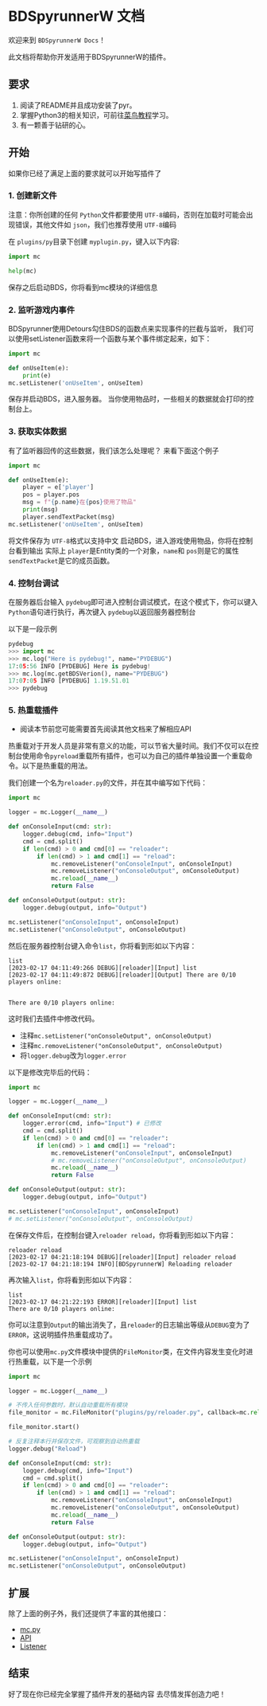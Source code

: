 # BDSpyrunnerW 文档

欢迎来到 `BDSpyrunnerW Docs`！

此文档将帮助你开发适用于BDSpyrunnerW的插件。

## 要求

1. 阅读了README并且成功安装了pyr。
2. 掌握Python3的相关知识，可前往[菜鸟教程](https://www.runoob.com/python3/python3-tutorial.html)学习。
3. 有一颗善于钻研的心。

## 开始

如果你已经了满足上面的要求就可以开始写插件了

### 1. 创建新文件

注意：你所创建的任何 `Python`文件都要使用 `UTF-8`编码，否则在加载时可能会出现错误，其他文件如 `json`，我们也推荐使用 `UTF-8`编码

在 `plugins/py`目录下创建 `myplugin.py`，键入以下内容:

```py
import mc

help(mc)
```

保存之后启动BDS，你将看到mc模块的详细信息

### 2. 监听游戏内事件

BDSpyrunner使用Detours勾住BDS的函数点来实现事件的拦截与监听，
我们可以使用setListener函数来将一个函数与某个事件绑定起来，如下：

```py
import mc

def onUseItem(e):
	print(e)
mc.setListener('onUseItem', onUseItem)
```

保存并启动BDS，进入服务器。
当你使用物品时，一些相关的数据就会打印的控制台上。

### 3. 获取实体数据

有了监听器回传的这些数据，我们该怎么处理呢？
来看下面这个例子

```py
import mc

def onUseItem(e):
	player = e['player']
	pos = player.pos
	msg = f"{p.name}在{pos}使用了物品"
	print(msg)
	player.sendTextPacket(msg)
mc.setListener('onUseItem', onUseItem)
```

将文件保存为 `UTF-8`格式以支持中文
启动BDS，进入游戏使用物品，你将在控制台看到输出
实际上 `player`是Entity类的一个对象，`name`和 `pos`则是它的属性
`sendTextPacket`是它的成员函数。

### 4. 控制台调试

在服务器后台输入 `pydebug`即可进入控制台调试模式，在这个模式下，你可以键入 `Python`语句进行执行，再次键入 `pydebug`以返回服务器控制台

以下是一段示例

```python
pydebug
>>> import mc
>>> mc.log("Here is pydebug!", name="PYDEBUG") 
17:05:56 INFO [PYDEBUG] Here is pydebug!
>>> mc.log(mc.getBDSVerion(), name="PYDEBUG")  
17:07:05 INFO [PYDEBUG] 1.19.51.01
>>> pydebug

```

### 5. 热重载插件

* 阅读本节前您可能需要首先阅读其他文档来了解相应API

热重载对于开发人员是非常有意义的功能，可以节省大量时间。我们不仅可以在控制台使用命令``pyreload``重载所有插件，也可以为自己的插件单独设置一个重载命令。以下是热重载的用法。

我们创建一个名为``reloader.py``的文件，并在其中编写如下代码：

```python
import mc

logger = mc.Logger(__name__)

def onConsoleInput(cmd: str):
    logger.debug(cmd, info="Input")
    cmd = cmd.split()
    if len(cmd) > 0 and cmd[0] == "reloader":
        if len(cmd) > 1 and cmd[1] == "reload":
            mc.removeListener("onConsoleInput", onConsoleInput)
            mc.removeListener("onConsoleOutput", onConsoleOutput)
            mc.reload(__name__)
            return False

def onConsoleOutput(output: str):
    logger.debug(output, info="Output")

mc.setListener("onConsoleInput", onConsoleInput)
mc.setListener("onConsoleOutput", onConsoleOutput)
```

然后在服务器控制台键入命令``list``，你将看到形如以下内容：

```plaintext
list
[2023-02-17 04:11:49:266 DEBUG][reloader][Input] list
[2023-02-17 04:11:49:872 DEBUG][reloader][Output] There are 0/10 players online:


There are 0/10 players online:
```

这时我们去插件中修改代码。

* 注释``mc.setListener("onConsoleOutput", onConsoleOutput)``
* 注释``mc.removeListener("onConsoleOutput", onConsoleOutput)``
* 将``logger.debug``改为``logger.error``

以下是修改完毕后的代码：

```python
import mc

logger = mc.Logger(__name__)

def onConsoleInput(cmd: str):
    logger.error(cmd, info="Input") # 已修改
    cmd = cmd.split()
    if len(cmd) > 0 and cmd[0] == "reloader":
        if len(cmd) > 1 and cmd[1] == "reload":
            mc.removeListener("onConsoleInput", onConsoleInput)
            # mc.removeListener("onConsoleOutput", onConsoleOutput)
            mc.reload(__name__)
            return False

def onConsoleOutput(output: str):
    logger.debug(output, info="Output")

mc.setListener("onConsoleInput", onConsoleInput)
# mc.setListener("onConsoleOutput", onConsoleOutput)
```

在保存文件后，在控制台键入``reloader reload``，你将看到形如以下内容：

```plaintext
reloader reload
[2023-02-17 04:21:18:194 DEBUG][reloader][Input] reloader reload
[2023-02-17 04:21:18:194 INFO][BDSpyrunnerW] Reloading reloader
```

再次输入``list``，你将看到形如以下内容：

```plaintext
list
[2023-02-17 04:21:22:193 ERROR][reloader][Input] list
There are 0/10 players online:
```

你可以注意到``Output``的输出消失了，且``reloader``的日志输出等级从``DEBUG``变为了``ERROR``，这说明插件热重载成功了。

你也可以使用``mc.py``文件模块中提供的``FileMonitor``类，在文件内容发生变化时进行热重载，以下是一个示例

```python
import mc

logger = mc.Logger(__name__)

# 不传入任何参数时，默认自动重载所有模块
file_monitor = mc.FileMonitor("plugins/py/reloader.py", callback=mc.reload, args=(__name__,), interval=1)

file_monitor.start()

# 反复注释本行并保存文件，可观察到自动热重载
logger.debug("Reload")

def onConsoleInput(cmd: str):
    logger.debug(cmd, info="Input")
    cmd = cmd.split()
    if len(cmd) > 0 and cmd[0] == "reloader":
        if len(cmd) > 1 and cmd[1] == "reload":
            mc.removeListener("onConsoleInput", onConsoleInput)
            mc.removeListener("onConsoleOutput", onConsoleOutput)
            mc.reload(__name__)
            return False

def onConsoleOutput(output: str):
    logger.debug(output, info="Output")

mc.setListener("onConsoleInput", onConsoleInput)
mc.setListener("onConsoleOutput", onConsoleOutput)
```

## 扩展

除了上面的例子外，我们还提供了丰富的其他接口：

* [mc.py](mc.py.md "文件模块")
* [API](API.md "接口")
* [Listener](Listener.md "监听器")

## 结束

好了现在你已经完全掌握了插件开发的基础内容
去尽情发挥创造力吧！
